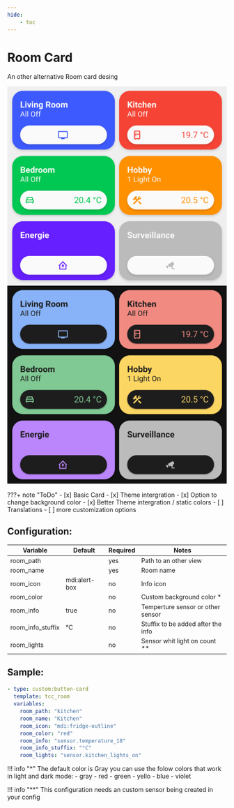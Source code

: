 ```yaml
---
hide:
    - toc
---
```

# Room Card

An other alternative Room card desing 

![Preview](/images/Room-Card_preview-light.png#only-light)
![Preview](/images/Room-Card_preview-dark.png#only-dark)

???+ note "ToDo"
    - [x] Basic Card
    - [x] Theme intergration
    - [x] Option to change background color
    - [x] Better Theme intergration / static colors
    - [ ] Translations
    - [ ] more customization options

## Configuration:

| Variable          | Default       | Required | Notes                              |
| ----------------- | ------------- | -------- | ---------------------------------- |
| room_path         |               | yes      | Path to an other view              |
| room_name         |               | yes      | Room name                          |
| room_icon         | mdi:alert-box | no       | Info icon                          |
| room_color        | <color>       | no       | Custom background color *          |
| room_info         | true          | no       | Temperture sensor or other sensor  |
| room_info_stuffix | °C            | no       | Stuffix to be added after the info |
| room_lights       |               | no       | Sensor whit light on count **      |

## Sample:

```yaml
- type: custom:button-card
  template: tcc_room
  variables:
    room_path: "kitchen"
    room_name: "Kitchen"
    room_icon: "mdi:fridge-outline"
    room_color: "red"
    room_info: "sensor.temperature_18"
    room_info_stuffix: "°C"
    room_lights: "sensor.kitchen_lights_on"
```
!!! info "*"
    The default color is Gray you can use the folow colors that work in light and dark mode:
    - gray
    - red
    - green
    - yello
    - blue
    - violet

!!! info "**"
    This configuration needs an custom sensor being created in your config